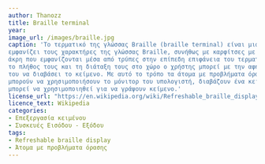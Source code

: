 ```yaml
---
author: Thanozz
title: Braille terminal
year: 
image_url: /images/braille.jpg
caption: 'Το τερματικό της γλώσσας Braille (braille terminal) είναι μια συσκευή που
εμφανίζει τους χαρακτήρες της γλώσσας Braille, συνήθως με καρφίτσες με στρογγυλή
άκρη που εμφανίζονται μέσα από τρύπες στην επίπεδη επιφάνεια του τερματικού. Από
το πλήθος τους και τη διάταξη τους στο χώρο ο χρήστης μπορεί με την αφή των χεριών
του να διαβάσει το κείμενο. Με αυτό το τρόπο τα άτομα με προβλήματα όρασης, που δεν
μπορούν να χρησιμοποιήσουν το μόνιτορ του υπολογιστή, διαβάζουν ένα κείμενο. Ακόμα
μπορεί να χρησιμοποιηθεί για να γράψουν κείμενο.'
license_url: "https://en.wikipedia.org/wiki/Refreshable_braille_display"
licence_text: Wikipedia
categories:
- Επεξεργασία κειμένου
- Συσκευές Εισόδου - Εξόδου
tags:
- Refreshable braille display
- Άτομα με προβλήματα όρασης
---
```

